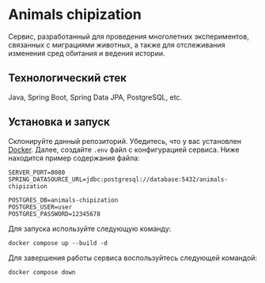 # Animals chipization
Сервис, разработанный для проведения многолетних экспериментов, связанных с миграциями животных, а также для
отслеживания изменения сред обитания и ведения истории.

## Технологический стек
Java, Spring Boot, Spring Data JPA, PostgreSQL, etc.

## Установка и запуск
Склонируйте данный репозиторий. Убедитесь, что у вас установлен [Docker](https://www.docker.com/). Далее, создайте
`.env` файл с конфигурацией сервиса. Ниже находится пример содержания файла:
```text
SERVER_PORT=8080
SPRING_DATASOURCE_URL=jdbc:postgresql://database:5432/animals-chipization

POSTGRES_DB=animals-chipization
POSTGRES_USER=user
POSTGRES_PASSWORD=12345678
```

Для запуска используйте следующую команду:
```shell
docker compose up --build -d
```

Для завершения работы сервиса воспользуйтесь следующей командой:
```shell
docker compose down
```
